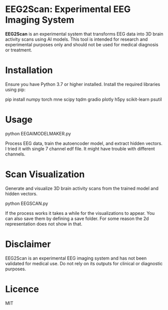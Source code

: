 # EEG2Scan: Experimental EEG Imaging System

**EEG2Scan** is an experimental system that transforms EEG data into 3D brain activity scans using AI models. This tool is intended for research and experimental purposes only and should not be used for medical diagnosis or treatment.

# Installation

Ensure you have Python 3.7 or higher installed. Install the required libraries using pip:

pip install numpy torch mne scipy tqdm gradio plotly h5py scikit-learn psutil

# Usage

python EEGAIMODELMAKER.py 

Process EEG data, train the autoencoder model, and extract hidden vectors. I tried it with single 
7 channel edf file. It might have trouble with different channels. 

# Scan Visualization

Generate and visualize 3D brain activity scans from the trained model and hidden vectors.

python EEGSCAN.py

If the process works it takes a while for the visualizations to appear. You can also save them 
by defining a save folder. For some reason the 2d representation does not show in that. 

# Disclaimer

EEG2Scan is an experimental EEG imaging system and has not been validated for medical use. Do not rely on its outputs for clinical or diagnostic purposes.

# Licence

MIT 
